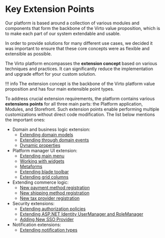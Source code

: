 # Key Extension Points

Our platform is based around a collection of various modules and components that form the backbone of the Virto value proposition, which is to make each part of our system extendable and usable.

In order to provide solutions for many different use cases, we decided it was important to ensure that these core concepts were as flexible and extensible as possible.

The Virto platform encompasses the **extension concept** based on various techniques and practices. It can significantly reduce the implementation and upgrade effort for your custom solution.

!!! info
	The extension concept is the backbone of the Virto platform value proposition and has four main extensible point types.

To address crucial extension requirements, the platform contains various **extensions points** for all three main parts: the Platform application, Modules, and Storefront. Such extension points enable performing multiple customizations without direct code modification. The list below mentions the important ones:

* Domain and business logic extension:
    * [Extending domain models](../Tutorials-and-How-tos/Tutorials/extending-domain-models.md)
    * [Extending through domain events](../Fundamentals/Event-Driven-Development/using-domain-events.md)
    * [Dynamic properties](../Fundamentals/Dynamic-Properties/overview.md)
* Platform manager UI extension:
    * [Extending main menu](../Platform-Manager/Extensibility-Points/extending-main-menu.md)
    * [Working with widgets](../Platform-Manager/Extensibility-Points/widgets.md)
    * [Metaforms](../Platform-Manager/Extensibility-Points/metaform.md)
    * [Extending blade toolbar](../Platform-Manager/Extensibility-Points/blade-toolbar.md)
    * [Extending grid columns](../Platform-Manager/Extensibility-Points/extending-grid-columns.md)
* Extending commerce logic:
    * [New payment method registration](../Fundamentals/Payments/new-payment-method-registration.md)
    * [New shipping method registration](../Fundamentals/Shipments/new-shipping-method-registration.md)
    * [New tax provider registration](../Fundamentals/Taxes/new-tax-provider-registration.md)
* Security extensions:
    * [Extending authorization policies](../Fundamentals/Security/extensions/extending-authorization-policies.md)
    * [Extending ASP.NET Identity UserManager and RoleManager](../Fundamentals/Security/extensions/extending-usermanager-and-rolemanager.md)
    * [Adding New SSO Provider](../Fundamentals/Security/extensions/adding-new-sso-provider.md)
* Notification extensions:
    * [Extending notification types](../Fundamentals/Notifications/extending-notification-types.md)

 